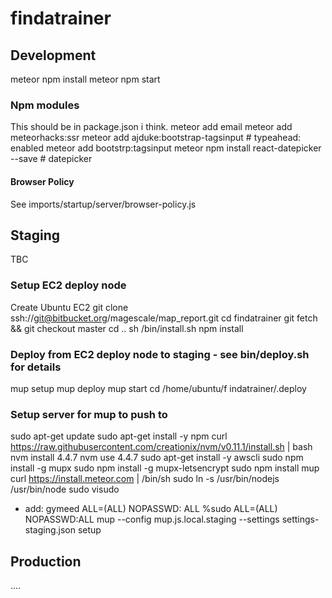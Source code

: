 # findatrainer

## Development

meteor npm install
meteor npm start

### Npm modules

This should be in package.json i think.
meteor add email
meteor add meteorhacks:ssr
meteor add ajduke:bootstrap-tagsinput # typeahead: enabled
meteor add bootstrp:tagsinput
meteor npm install react-datepicker --save # datepicker


#### Browser Policy
See imports/startup/server/browser-policy.js

## Staging

TBC

### Setup EC2 deploy node

Create Ubuntu EC2
git clone ssh://git@bitbucket.org/magescale/map_report.git
cd findatrainer
git fetch && git checkout master
cd ..
sh /bin/install.sh
npm install

### Deploy from EC2 deploy node to staging - see bin/deploy.sh for details

mup setup
mup deploy
mup start
cd /home/ubuntu/f indatrainer/.deploy

### Setup server for mup to push to

sudo apt-get update
sudo apt-get install -y npm
curl https://raw.githubusercontent.com/creationix/nvm/v0.11.1/install.sh | bash
nvm install 4.4.7
nvm use 4.4.7
sudo apt-get install -y awscli
sudo npm install -g mupx
sudo npm install -g mupx-letsencrypt
sudo npm install mup
curl https://install.meteor.com | /bin/sh
sudo ln -s /usr/bin/nodejs /usr/bin/node
sudo visudo

- add:
  gymeed ALL=(ALL) NOPASSWD: ALL
  %sudo ALL=(ALL) NOPASSWD:ALL
  mup --config mup.js.local.staging --settings settings-staging.json setup

## Production

....
